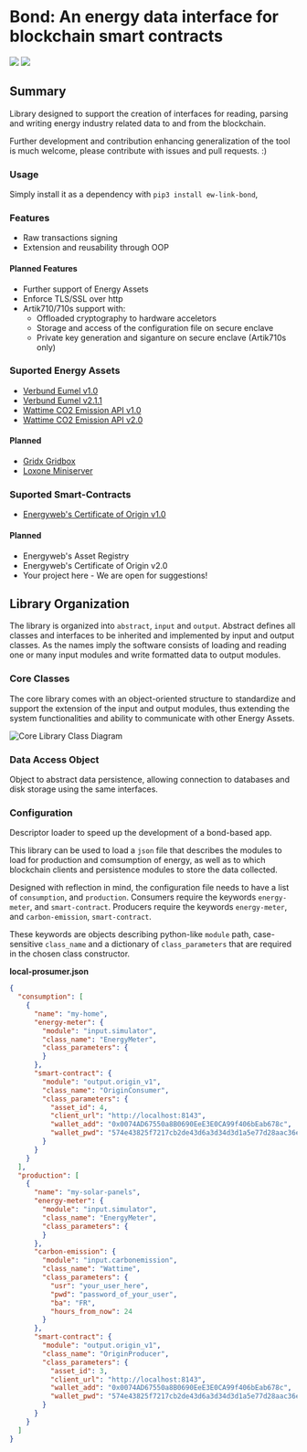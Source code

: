 # Bond: An energy data interface for blockchain smart contracts

[![](https://img.shields.io/pypi/v/ew-link-bond.svg)](https://warehouse.python.org/project/ew-link-bond/) 
[![](https://img.shields.io/pypi/l/ew-link-bond.svg)](https://warehouse.python.org/project/ew-link-bond/) 

## Summary

Library designed to support the creation of interfaces for reading, parsing and writing energy industry related data to and from the blockchain.

Further development and contribution enhancing generalization of the tool is much welcome, please contribute with issues and pull requests. :)

### Usage

Simply install it as a dependency with `pip3 install ew-link-bond`, 

### Features
- Raw transactions signing
- Extension and reusability through OOP

#### Planned Features
- Further support of Energy Assets
- Enforce TLS/SSL over http
- Artik710/710s support with:
    - Offloaded cryptography to hardware acceletors
    - Storage and access of the configuration file on secure enclave
    - Private key generation and siganture on secure enclave (Artik710s only)

### Suported Energy Assets

- [Verbund Eumel v1.0](https://www.verbund.com/de-at/privatkunden/themenwelten/wiki/smart-meter)
- [Verbund Eumel v2.1.1](https://www.verbund.com/de-at/privatkunden/themenwelten/wiki/smart-meter)
- [Wattime CO2 Emission API v1.0](https://api.watttime.org/docs/)
- [Wattime CO2 Emission API v2.0](https://api.watttime.org/docs/)

#### Planned
- [Gridx Gridbox](https://gridx.de/produkt/gridbox/)
- [Loxone Miniserver](https://www.loxone.com/enen/products/miniserver-extensions/)

### Suported Smart-Contracts

- [Energyweb's Certificate of Origin v1.0](https://github.com/energywebfoundation/ew-origin)

#### Planned
- Energyweb's Asset Registry
- Energyweb's Certificate of Origin v2.0
- Your project here - We are open for suggestions!

## Library Organization

The library is organized into `abstract`, `input` and `output`. Abstract defines all classes and interfaces to be inherited and implemented by input and output classes. As the names imply the software consists of loading and reading one or many input modules and write formatted data to output modules.

### Core Classes

The core library comes with an object-oriented structure to standardize and support the extension of the input and output modules, thus extending the system functionalities and ability to communicate with other Energy Assets.

![Core Library Class Diagram](https://github.com/energywebfoundation/ewf-link-bond/blob/master/docs/media/core-class-diagram.png)

### Data Access Object

Object to abstract data persistence, allowing connection to databases and disk storage using the same interfaces. 

### Configuration

Descriptor loader to speed up the development of a bond-based app.

This library can be used to load a `json` file that describes the modules to load for production and comsumption of energy, as well as to which blockchain clients and persistence modules to store the data collected. 

Designed with reflection in mind, the configuration file needs to have a list of `consumption`, and `production`. Consumers require the keywords `energy-meter`, and `smart-contract`. Producers require the keywords `energy-meter`, and `carbon-emission`, `smart-contract`.

These keywords are objects describing python-like `module` path, case-sensitive `class_name` and a dictionary of `class_parameters` that are required in the chosen class constructor.

**local-prosumer.json**
```json
{
  "consumption": [
    {
      "name": "my-home",
      "energy-meter": {
        "module": "input.simulator",
        "class_name": "EnergyMeter",
        "class_parameters": {
        }
      },
      "smart-contract": {
        "module": "output.origin_v1",
        "class_name": "OriginConsumer",
        "class_parameters": {
          "asset_id": 4,
          "client_url": "http://localhost:8143",
          "wallet_add": "0x0074AD67550a8B0690EeE3E0CA99f406bEab678c",
          "wallet_pwd": "574e43825f7217cb2de43d6a3d34d3d1a5e77d28aac36ee191282fc0a14c34e4"
        }
      }
    }
  ],
  "production": [
    {
      "name": "my-solar-panels",
      "energy-meter": {
        "module": "input.simulator",
        "class_name": "EnergyMeter",
        "class_parameters": {
        }
      },
      "carbon-emission": {
        "module": "input.carbonemission",
        "class_name": "Wattime",
        "class_parameters": {
          "usr": "your_user_here",
          "pwd": "password_of_your_user",
          "ba": "FR",
          "hours_from_now": 24
        }
      },
      "smart-contract": {
        "module": "output.origin_v1",
        "class_name": "OriginProducer",
        "class_parameters": {
          "asset_id": 3,
          "client_url": "http://localhost:8143",
          "wallet_add": "0x0074AD67550a8B0690EeE3E0CA99f406bEab678c",
          "wallet_pwd": "574e43825f7217cb2de43d6a3d34d3d1a5e77d28aac36ee191282fc0a14c34e4"
        }
      }
    }
  ]
}
```
